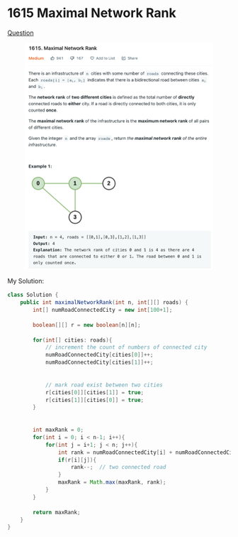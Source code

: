 # 1615 Maximal Network Rank

[Question](https://leetcode.com/problems/maximal-network-rank/)

<figure><img src="../.gitbook/assets/image.png" alt=""><figcaption></figcaption></figure>

My Solution:

```java
class Solution {
    public int maximalNetworkRank(int n, int[][] roads) {
        int[] numRoadConnectedCity = new int[100+1];
        
        boolean[][] r = new boolean[n][n];
        
        for(int[] cities: roads){
            // increment the count of numbers of connected city
            numRoadConnectedCity[cities[0]]++;
            numRoadConnectedCity[cities[1]]++;
            
            
            // mark road exist between two cities
            r[cities[0]][cities[1]] = true;
            r[cities[1]][cities[0]] = true;
        }
        
        
        int maxRank = 0;
        for(int i = 0; i < n-1; i++){
            for(int j = i+1; j < n; j++){
                int rank = numRoadConnectedCity[i] + numRoadConnectedCity[j];
                if(r[i][j]){
                    rank--;  // two connected road
                }
                maxRank = Math.max(maxRank, rank);
            }
        }
        
        return maxRank;
    }
}
```



